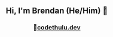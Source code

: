 
<h2 align="center">Hi, I'm Brendan (He/Him) 👋</h2>



<h3 align="center">🔗<a href="https://www.codethulu.dev">codethulu.dev</a></h3>
